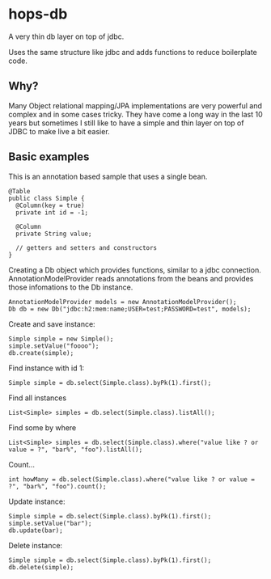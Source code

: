 hops-db
=======

A very thin db layer on top of jdbc.

Uses the same structure like jdbc and adds functions to reduce boilerplate code.

Why?
----

Many Object relational mapping/JPA implementations are very powerful and complex and in some cases tricky. They have come a long way
in the last 10 years but sometimes I still like to have a simple and thin layer on top of JDBC to make live a bit easier.

Basic examples
--------------

This is an annotation based sample that uses a single bean.

    @Table
    public class Simple {
      @Column(key = true)
      private int id = -1;
      
      @Column
      private String value;
      
      // getters and setters and constructors
    }

Creating a Db object which provides functions, similar to a jdbc connection.
AnnotationModelProvider reads annotations from the beans and provides those infomations
to the Db instance.

    AnnotationModelProvider models = new AnnotationModelProvider();
    Db db = new Db("jdbc:h2:mem:name;USER=test;PASSWORD=test", models);

Create and save instance:

    Simple simple = new Simple();
    simple.setValue("foooo");
    db.create(simple);

Find instance with id 1:
 
    Simple simple = db.select(Simple.class).byPk(1).first();
    
Find all instances

    List<Simple> simples = db.select(Simple.class).listAll();

Find some by where

    List<Simple> simples = db.select(Simple.class).where("value like ? or value = ?", "bar%", "foo").listAll();
    
Count...

    int howMany = db.select(Simple.class).where("value like ? or value = ?", "bar%", "foo").count();

Update instance:

    Simple simple = db.select(Simple.class).byPk(1).first();
    simple.setValue("bar");
    db.update(bar);

Delete instance:

    Simple simple = db.select(Simple.class).byPk(1).first();
    db.delete(simple);







